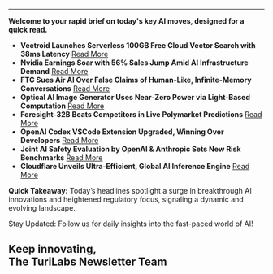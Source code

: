 --------------------------------------------------

**Welcome to your rapid brief on today's key AI moves, designed for a quick read.**

- **Vectroid Launches Serverless 100GB Free Cloud Vector Search with 38ms Latency** [Read More](https://www.vectroid.com/blog/100gb-of-vector-indexes-free)
- **Nvidia Earnings Soar with 56% Sales Jump Amid AI Infrastructure Demand** [Read More](https://www.nytimes.com/2025/08/27/technology/nvidia-earnings-ai-chips.html)
- **FTC Sues Air AI Over False Claims of Human-Like, Infinite-Memory Conversations** [Read More](https://www.ftc.gov/news-events/news/press-releases/2025/08/ftc-sues-stop-air-ai-using-deceptive-claims-about-business-growth-earnings-potential-refund)
- **Optical AI Image Generator Uses Near-Zero Power via Light-Based Computation** [Read More](https://www.newscientist.com/article/2494141-light-based-ai-image-generator-uses-almost-no-power/)
- **Foresight-32B Beats Competitors in Live Polymarket Predictions** [Read More](https://blog.lightningrod.ai/p/foresight-32b-beats-frontier-llms-on-live-polymarket-predictions)
- **OpenAI Codex VSCode Extension Upgraded, Winning Over Developers** [Read More](https://marketplace.visualstudio.com/items?itemName=openai.chatgpt)
- **Joint AI Safety Evaluation by OpenAI & Anthropic Sets New Risk Benchmarks** [Read More](https://openai.com/index/openai-anthropic-safety-evaluation)
- **Cloudflare Unveils Ultra-Efficient, Global AI Inference Engine** [Read More](https://blog.cloudflare.com/cloudflares-most-efficient-ai-inference-engine/)

**Quick Takeaway:** Today’s headlines spotlight a surge in breakthrough AI innovations and heightened regulatory focus, signaling a dynamic and evolving landscape.

Stay Updated: Follow us for daily insights into the fast-paced world of AI! 

Keep innovating,  
The TuriLabs Newsletter Team
--------------------------------------------------